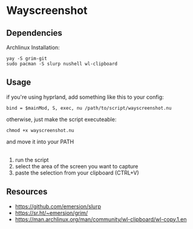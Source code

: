 # Wayscreenshot

## Dependencies

Archlinux Installation:

```
yay -S grim-git
sudo pacman -S slurp nushell wl-clipboard
```

## Usage

if you're using hyprland, add something like this to your config:

```
bind = $mainMod, S, exec, nu /path/to/script/wayscreenshot.nu
```

otherwise, just make the script executeable:

```
chmod +x wayscreenshot.nu
```
and move it into your PATH<br><br>

1. run the script
2. select the area of the screen you want to capture
3. paste the selection from your clipboard (CTRL+V)

## Resources

- https://github.com/emersion/slurp
- https://sr.ht/~emersion/grim/
- https://man.archlinux.org/man/community/wl-clipboard/wl-copy.1.en